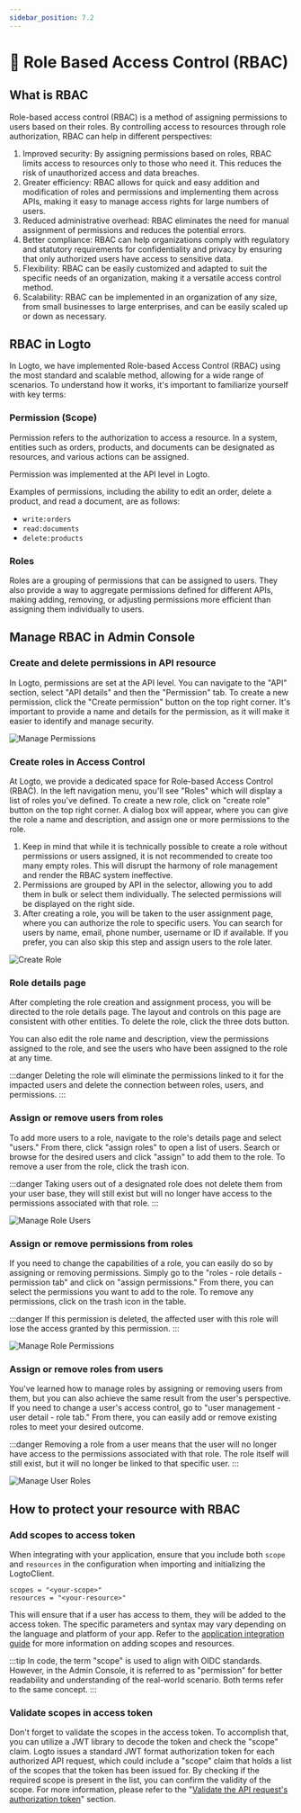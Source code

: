 ```yaml
---
sidebar_position: 7.2
---
```


# 🔐 Role Based Access Control (RBAC)

## What is RBAC

Role-based access control (RBAC) is a method of assigning permissions to users based on their roles. By controlling access to resources through role authorization, RBAC can help in different perspectives:

1. Improved security: By assigning permissions based on roles, RBAC limits access to resources only to those who need it. This reduces the risk of unauthorized access and data breaches.
2. Greater efficiency: RBAC allows for quick and easy addition and modification of roles and permissions and implementing them across APIs, making it easy to manage access rights for large numbers of users.
3. Reduced administrative overhead: RBAC eliminates the need for manual assignment of permissions and reduces the potential errors.
4. Better compliance: RBAC can help organizations comply with regulatory and statutory requirements for confidentiality and privacy by ensuring that only authorized users have access to sensitive data.
5. Flexibility: RBAC can be easily customized and adapted to suit the specific needs of an organization, making it a versatile access control method.
6. Scalability: RBAC can be implemented in an organization of any size, from small businesses to large enterprises, and can be easily scaled up or down as necessary.

## RBAC in Logto

In Logto, we have implemented Role-based Access Control (RBAC) using the most standard and scalable method, allowing for a wide range of scenarios. To understand how it works, it's important to familiarize yourself with key terms:

### Permission (Scope)

Permission refers to the authorization to access a resource. In a system, entities such as orders, products, and documents can be designated as resources, and various actions can be assigned.

Permission was implemented at the API level in Logto.

Examples of permissions, including the ability to edit an order, delete a product, and read a document, are as follows:

- `write:orders`
- `read:documents`
- `delete:products`

### Roles

Roles are a grouping of permissions that can be assigned to users. They also provide a way to aggregate permissions defined for different APIs, making adding, removing, or adjusting permissions more efficient than assigning them individually to users.

## Manage RBAC in Admin Console

### Create and delete permissions in API resource

In Logto, permissions are set at the API level. You can navigate to the "API" section, select "API details" and then the "Permission" tab. To create a new permission, click the "Create permission" button on the top right corner. It's important to provide a name and details for the permission, as it will make it easier to identify and manage security.

![Manage Permissions](./assets/manage-permissions.png)

### Create roles in Access Control

At Logto, we provide a dedicated space for Role-based Access Control (RBAC). In the left navigation menu, you'll see "Roles" which will display a list of roles you've defined. To create a new role, click on "create role" button on the top right corner. A dialog box will appear, where you can give the role a name and description, and assign one or more permissions to the role.

1. Keep in mind that while it is technically possible to create a role without permissions or users assigned, it is not recommended to create too many empty roles. This will disrupt the harmony of role management and render the RBAC system ineffective.
2. Permissions are grouped by API in the selector, allowing you to add them in bulk or select them individually. The selected permissions will be displayed on the right side.
3. After creating a role, you will be taken to the user assignment page, where you can authorize the role to specific users. You can search for users by name, email, phone number, username or ID if available. If you prefer, you can also skip this step and assign users to the role later.

![Create Role](./assets/create-role.png)

### Role details page

After completing the role creation and assignment process, you will be directed to the role details page. The layout and controls on this page are consistent with other entities. To delete the role, click the three dots button.

You can also edit the role name and description, view the permissions assigned to the role, and see the users who have been assigned to the role at any time.

:::danger
Deleting the role will eliminate the permissions linked to it for the impacted users and delete the connection between roles, users, and permissions.
:::

### Assign or remove users from roles

To add more users to a role, navigate to the role's details page and select "users." From there, click "assign roles" to open a list of users. Search or browse for the desired users and click "assign" to add them to the role. To remove a user from the role, click the trash icon.

:::danger
Taking users out of a designated role does not delete them from your user base, they will still exist but will no longer have access to the permissions associated with that role.
:::

![Manage Role Users](./assets/manage-role-users.png)

### Assign or remove permissions from roles

If you need to change the capabilities of a role, you can easily do so by assigning or removing permissions. Simply go to the "roles - role details - permission tab" and click on "assign permissions." From there, you can select the permissions you want to add to the role. To remove any permissions, click on the trash icon in the table.

:::danger
If this permission is deleted, the affected user with this role will lose the access granted by this permission.
:::

![Manage Role Permissions](./assets/manage-role-permissions.png)

### Assign or remove roles from users

You've learned how to manage roles by assigning or removing users from them, but you can also achieve the same result from the user's perspective. If you need to change a user's access control, go to "user management - user detail - role tab." From there, you can easily add or remove existing roles to meet your desired outcome.

:::danger
Removing a role from a user means that the user will no longer have access to the permissions associated with that role. The role itself will still exist, but it will no longer be linked to that specific user.
:::

![Manage User Roles](./assets/manage-user-roles.png)

## How to protect your resource with RBAC

### Add scopes to access token

When integrating with your application, ensure that you include both `scope` and `resources` in the configuration when importing and initializing the LogtoClient.

```
scopes = "<your-scope>"
resources = "<your-resource>"
```

This will ensure that if a user has access to them, they will be added to the access token. The specific parameters and syntax may vary depending on the language and platform of your app. Refer to the [application integration guide](/docs/recipes/integrate-logto/) for more information on adding scopes and resources.

:::tip
In code, the term "scope" is used to align with OIDC standards. However, in the Admin Console, it is referred to as "permission" for better readability and understanding of the real-world scenario. Both terms refer to the same concept.
:::

### Validate scopes in access token

Don't forget to validate the scopes in the access token. To accomplish that, you can utilize a JWT library to decode the token and check the "scope" claim. Logto issues a standard JWT format authorization token for each authorized API request, which could include a "scope" claim that holds a list of the scopes that the token has been issued for. By checking if the required scope is present in the list, you can confirm the validity of the scope. For more information, please refer to the "[Validate the API request's authorization token](/docs/recipes/protect-your-api/#validate-the-api-requests-authorization-token)" section.
